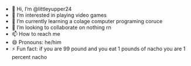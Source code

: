 - 👋 Hi, I’m @littleyupper24
- 👀 I’m interested in playing video games
- 🌱 I’m currently learning a colage computer programing coruce
- 💞️ I’m looking to collaborate on nothing rn
- 📫 How to reach me 
- 😄 Pronouns: he/him
- ⚡ Fun fact: if you are 99 pound and you eat 1 pounds of nacho you are 1 percent nacho

<!---
littleyupper24/littleyupper24 is a ✨ special ✨ repository because its `README.md` (this file) appears on your GitHub profile.
You can click the Preview link to take a look at your changes.
--->
